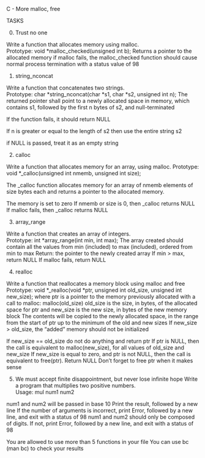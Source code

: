C - More malloc, free
		
TASKS
		
0. Trust no one
		
Write a function that allocates memory using malloc.		
Prototype: void *malloc_checked(unsigned int b);
Returns a pointer to the allocated memory
if malloc fails, the malloc_checked function should cause normal process termination with a status value of 98
		

1. string_nconcat
		
Write a function that concatenates two strings.		
Prototype: char *string_nconcat(char *s1, char *s2, unsigned int n);
The returned pointer shall point to a newly allocated space in memory, which contains s1, followed by the first n bytes of s2, and null-terminated

If the function fails, it should return NULL
		
If n is greater or equal to the length of s2 then use the entire string s2
		
if NULL is passed, treat it as an empty string
		

2. calloc
		
Write a function that allocates memory for an array, using malloc.
Prototype: void *_calloc(unsigned int nmemb, unsigned int size);
		
The _calloc function allocates memory for an array of nmemb elements of size bytes each and returns a pointer to the allocated memory.
		
The memory is set to zero
If nmemb or size is 0, then _calloc returns NULL
If malloc fails, then _calloc returns NULL
		

3. array_range
		
Write a function that creates an array of integers.		
Prototype: int *array_range(int min, int max);
The array created should contain all the values from min (included) to max (included), ordered from min to max
Return: the pointer to the newly created array
If min > max, return NULL
If malloc fails, return NULL
		

4. realloc
		
Write a function that reallocates a memory block using malloc and free		
Prototype: void *_realloc(void *ptr, unsigned int old_size, unsigned int new_size);
where ptr is a pointer to the memory previously allocated with a call to malloc: malloc(old_size)
old_size is the size, in bytes, of the allocated space for ptr and new_size is the new size, in bytes of the new memory block
The contents will be copied to the newly allocated space, in the range from the start of ptr up to the minimum of the old and new sizes
If new_size > old_size, the “added” memory should not be initialized

If new_size == old_size do not do anything and return ptr
If ptr is NULL, then the call is equivalent to malloc(new_size), for all values of old_size and new_size
If new_size is equal to zero, and ptr is not NULL, then the call is equivalent to free(ptr). Return NULL
Don’t forget to free ptr when it makes sense

5. We must accept finite disappointment, but never lose infinite hope
Write a program that multiplies two positive numbers.		
Usage: mul num1 num2
		
num1 and num2 will be passed in base 10
Print the result, followed by a new line
If the number of arguments is incorrect, print Error, followed by a new line, and exit with a status of 98
num1 and num2 should only be composed of digits. If not, print Error, followed by a new line, and exit with a status of 98

You are allowed to use more than 5 functions in your file
You can use bc (man bc) to check your results
